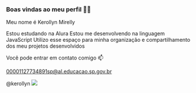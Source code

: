 ### Boas vindas ao meu perfil 💙💙
Meu nome é Kerollyn Mirelly

Estou estudando na Alura
Estou me desenvolvendo na linguagem JavaScript
Utilizo esse espaço para minha organização e compartilhamento dos meu projetos desenvolvidos

Você pode entrar em contato comigo 📫

00001127734891sp@al.educacao.sp.gov.br

@kerollyn
![](https://tenor.com/pt-BR/view/love-forever-cute-penguin-hi-hello-gif-17426778716212929693)
